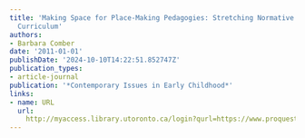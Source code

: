 ```yaml
---
title: 'Making Space for Place-Making Pedagogies: Stretching Normative Mandated Literacy
  Curriculum'
authors:
- Barbara Comber
date: '2011-01-01'
publishDate: '2024-10-10T14:22:51.852747Z'
publication_types:
- article-journal
publication: '*Contemporary Issues in Early Childhood*'
links:
- name: URL
  url: 
    http://myaccess.library.utoronto.ca/login?qurl=https://www.proquest.com/docview/964180949?accountid=14771&bdid=38382&_bd=APt%2BjPn6a8GFaw4uNowaVq%2BVDGw%3D
---
```

